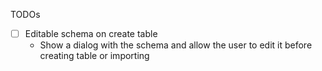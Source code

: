 TODOs

- [ ] Editable schema on create table
  - Show a dialog with the schema and allow the user to edit it before creating table or importing
